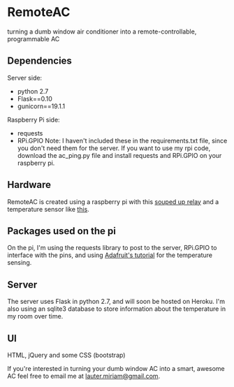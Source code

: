 RemoteAC 
========
turning a dumb window air conditioner into a remote-controllable, programmable AC

## Dependencies
Server side:
* python 2.7
* Flask==0.10
* gunicorn==19.1.1

Raspberry Pi side:
* requests
* RPi.GPIO
Note: I haven't included these in the requirements.txt file, since you don't need them for the server. If you want to use my rpi code, download the ac_ping.py file and install requests and RPi.GPIO on your raspberry pi.

Hardware
--------
RemoteAC is created using a raspberry pi with this [souped up relay](http://www.adafruit.com/products/268) and a temperature sensor like [this](http://www.adafruit.com/products/381). 

Packages used on the pi
-------
On the pi, I'm using the requests library to post to the server, RPi.GPIO to interface with the pins, and using [Adafruit's tutorial](https://learn.adafruit.com/adafruits-raspberry-pi-lesson-11-ds18b20-temperature-sensing/software) for the temperature sensing.

Server
-------
The server uses Flask in python 2.7, and will soon be hosted on Heroku. I'm also using an sqlite3 database to store information about the temperature in my room over time. 

UI
------
HTML, jQuery and some CSS (bootstrap) 

If you're interested in turning your dumb window AC into a smart, awesome AC feel free to email me at lauter.miriam@gmail.com. 

